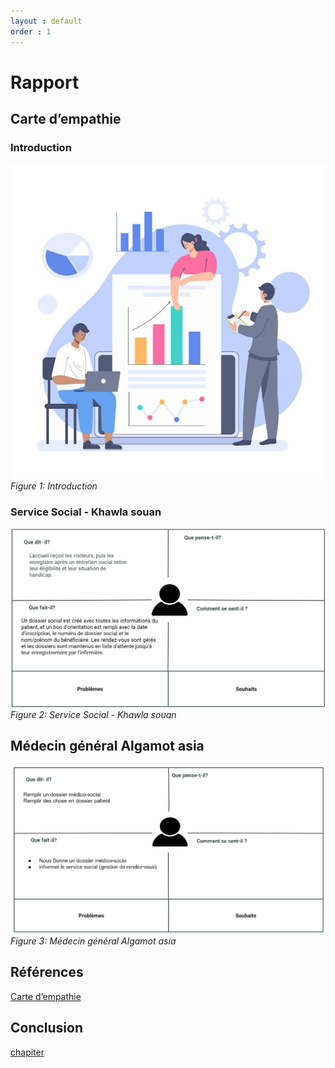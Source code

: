```yaml
---
layout : default
order : 1
---
```




# Rapport

## Carte d’empathie


### Introduction

![Introduction image](assets/images/Introduction.jpg)
*Figure 1: Introduction*

### Service Social - Khawla souan

![service social Carte d'empathie](assets/images/service-social.png)
*Figure 2: Service Social - Khawla souan*
## Médecin général Algamot asia

![médecin générale Carte d'empathie](assets/images/médecin-générale.png)
*Figure 3: Médecin général Algamot asia*

<!-- ## D’empathie d’orthoptiste - Imane Errahmouni -->
<!-- 
![d’empathie d’orthoptiste Carte d'empathie](assets/images/d’empathie-d’orthoptiste.png)
*Figure 4: D’empathie d’orthoptiste - Imane Errahmouni*

## Psychomotricien - Salma LIKRAM

![Psychomotricien Carte d'empathie](assets/images/psychomotricien.png)
*Figure 5: Psychomotricien - Salma LIKRAM*

## Médecin général Algamot asia

![médecin générale Carte d'empathie](assets/images/médecin-générale.png)
*Figure 6: Médecin général Algamot asia*

## D’empathie d’orthoptiste - Imane Errahmouni

![d’empathie d’orthoptiste Carte d'empathie](assets/images/d’empathie-d’orthoptiste.png)
*Figure 7: D’empathie d’orthoptiste - Imane Errahmouni*

## Psychomotricien - Salma LIKRAM

![Psychomotricien Carte d'empathie](assets/images/Psychomotricien.png)
*Figure 8: Psychomotricien - Salma LIKRAM*

## Assistant dentaire spécialiste Interne - Tallaoui sanae

![Assistant dentaire spécialiste Interne Carte d'empathie](assets/images/assistant-dentaire-spécialiste-Interne.png)
*Figure 9: Assistant dentaire spécialiste Interne - Tallaoui sanae*

## Service de rééducation - Kinésithérapeute - Nassima El Ouazzani

![Service de rééducation - Kinésithérapeute  Carte d'empathie](assets/images/Service-de-rééducation-Kinésithérapeute.png)
*Figure 10: Service de rééducation - Kinésithérapeute - Nassima El Ouazzani*



## Service de rééducation - Ergothérapeute - Alaoui Ghita

![Service de rééducation - Ergothérapeute Carte d'empathie](assets/images/Servicederééducation-Ergothérapeute.png)
*Figure 11: Service de rééducation - Ergothérapeute - Alaoui Ghita*

## Service de rééducation - Psychologue - Anas Mjadli

![Service de rééducation - Psychologue Carte d'empathie](assets/images/Service-de-rééducation-Psychologue.png)
*Figure 12: Service de rééducation - Psychologue - Anas Mjadli*

## Service rééducation - orthophoniste - SAMIA KABBAJ

![Service de rééducation - orthophoniste Carte d'empathie](assets/images/Service%20rééducation-orthophoniste.png)
*Figure 13: Service rééducation - orthophoniste - SAMIA KABBAJ*

## Pole sport - (Yassine serhane, Karima bamoussa)

![pole sport](assets/images/pole-sport.png)
*Figure 14: Pole sport - (Yassine serhane, Karima bamoussa)*

## Responsable de pôle éducatif - Fouad Ichir

![Responsable de pôle éducatif](assets/images/Responsable-de-pôle-éducatif.png)
*Figure 15: Responsable de pôle éducatif - Fouad Ichir* -->

## Références

[Carte d’empathie](https://docs.google.com/presentation/d/1WkibTkxVvAtEwSUtbnktpjZTRztYOJby6Cckc1bsjlg/edit)

## Conclusion


[chapiter](./chapiter1.md)
